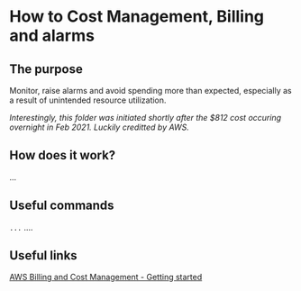 # How to Cost Management, Billing and alarms

## The purpose
Monitor, raise alarms and avoid spending more than expected, especially as a result of unintended resource utilization.

*Interestingly, this folder was initiated shortly after the $812 cost occuring overnight in Feb 2021. Luckily creditted by AWS.* 

## How does it work?
...  

## Useful commands
`...`  ....  

## Useful links
[AWS Billing and Cost Management - Getting started](https://docs.aws.amazon.com/awsaccountbilling/latest/aboutv2/billing-getting-started.html)  
